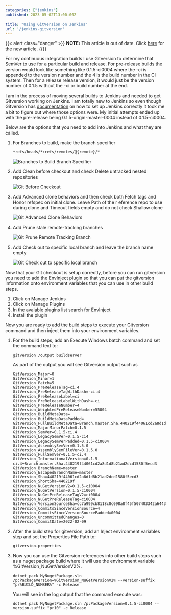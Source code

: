 ```yaml
---
categories: ["jenkins"]
published: 2023-05-02T13:00:00Z

title: "Using GitVersion on Jenkins"
url: '/jenkins-gitversion'
---
```


{{< alert class="danger" >}}
**NOTE:** This article is out of date.  Click [here](/jenkins-automatically-versioning-your-application) for the new article.
{{</alert>}}

For my continuous integration builds I use Gitversion to determine that SemVer to use for a particular build and release.  For pre-release builds the version would look like something like 0.1.5-ci0004 where the -ci is appended to the version number and the 4 is the build number in the CI system.  Then for a release  release version, it would just be the version number of 0.1.5 without the -ci or build number at the end.

I am in the process of moving several builds to Jenkins and needed to get Gitversion working on Jenkins.  I am totally new to Jenkins so even though Gitversion has [documentation](https://gitversion.net/docs/reference/build-servers/jenkins) on how to set up Jenkins correctly it took me a bit to figure out where those options were. My initial attempts ended up with the pre-release being 0.1.5-origin-master-0004 instead of 0.1.5-ci0004.

<!--more-->

Below are the options that you need to add into Jenkins and what they are called.

1. For Branches to build, make the branch specifier

    ```text
    +refs/heads/*:refs/remotes/@{remote}/*

    ```

    ![Branches to Build Branch Specifier](/images/gitversion-jenkins/git-branches.png)

1. Add Clean before checkout and check Delete untracked nested repositories

    ![Git Before Checkout](/images/gitversion-jenkins/git-clean-before-checkout.png)

1. Add Advanced clone behaviors and then check both Fetch tags and Honor refspec on initial clone.  Leave Path of the r eference repo to use during clone and Timeout fields empty and do not check Shallow clone

    ![Git Advanced Clone Behaviors](/images/gitversion-jenkins/git-advanced-clone-behaviors.png)

1. Add Prune stale remote-tracking branches

    ![Git Prune Remote Tracking Branch](/images/gitversion-jenkins/git-prune-remote-tracking.png)

1. Add Check out to specific local branch and leave the branch name empty

    ![Git Check out to specific local branch](/images/gitversion-jenkins/git-checkout-specific-local-branch.png)

Now that your Git checkout is setup correctly, before you can run gitversion you need to add the EnvInject plugin so that you can put the gitversion information onto environment variables that you can use in other build steps.

1. Click on Manage Jenkins
1. Click on Manage Plugins
1. In the avaiable plugins list search for EnvInject
1. Install the plugin

Now you are ready to add the build steps to execute your Gitversion command and then inject them into your environment variables.

1. For the build steps, add an Execute Windows batch command and set the command text to:

    ```shell
    gitversion /output buildserver
    ```

    As part of the output you will see Gitversion output such as

    ```text
    GitVersion_Major=0
    GitVersion_Minor=1
    GitVersion_Patch=5
    GitVersion_PreReleaseTag=ci.4
    GitVersion_PreReleaseTagWithDash=-ci.4
    GitVersion_PreReleaseLabel=ci
    GitVersion_PreReleaseLabelWithDash=-ci
    GitVersion_PreReleaseNumber=4
    GitVersion_WeightedPreReleaseNumber=55004
    GitVersion_BuildMetaData=
    GitVersion_BuildMetaDataPadded=
    GitVersion_FullBuildMetaData=Branch.master.Sha.440219f44061cd2a8d1d8b21ad2dcd1580f5ecd3
    GitVersion_MajorMinorPatch=0.1.5
    GitVersion_SemVer=0.1.5-ci.4
    GitVersion_LegacySemVer=0.1.5-ci4
    GitVersion_LegacySemVerPadded=0.1.5-ci0004
    GitVersion_AssemblySemVer=0.1.5.0
    GitVersion_AssemblySemFileVer=0.1.5.0
    GitVersion_FullSemVer=0.1.5-ci.4
    GitVersion_InformationalVersion=0.1.5-ci.4+Branch.master.Sha.440219f44061cd2a8d1d8b21ad2dcd1580f5ecd3
    GitVersion_BranchName=master
    GitVersion_EscapedBranchName=master
    GitVersion_Sha=440219f44061cd2a8d1d8b21ad2dcd1580f5ecd3
    GitVersion_ShortSha=440219f
    GitVersion_NuGetVersionV2=0.1.5-ci0004
    GitVersion_NuGetVersion=0.1.5-ci0004
    GitVersion_NuGetPreReleaseTagV2=ci0004
    GitVersion_NuGetPreReleaseTag=ci0004
    GitVersion_VersionSourceSha=cc7a999cb8118c8c098a8f45f507403342a64435
    GitVersion_CommitsSinceVersionSource=4
    GitVersion_CommitsSinceVersionSourcePadded=0004
    GitVersion_UncommittedChanges=0
    GitVersion_CommitDate=2022-02-09
    ```


1. After the build step for gitversion, add an Inject environment variables step and set the Properties File Path to:

    ```text
    gitversion.properties

    ```

1. Now you can use the Gitversion references into other build steps such as a nuget package build where it will use the environment variable %GitVersion_NuGetVersionV2%.

    ```shell
    dotnet pack MyNugetPackage.sln /p:PackageVersion=%GitVersion_NuGetVersionV2% --version-suffix "pr%BUILD_NUMBER%" -c Release
    ```

    You will see in the log output that the command execute was:

    ```text
    dotnet pack MyNugetPackage.sln /p:PackageVersion=0.1.5-ci0004 --version-suffix "pr10" -c Release
    ```
